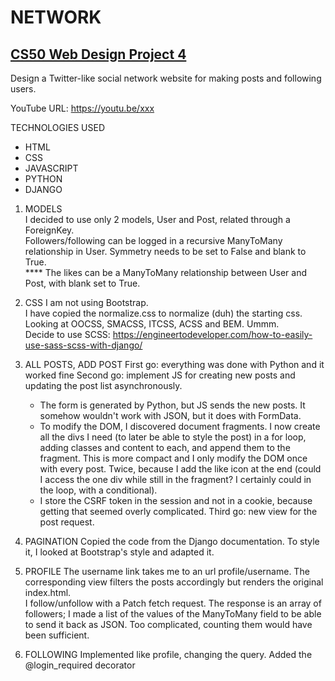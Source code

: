 # NETWORK

## [CS50 Web Design Project 4](https://cs50.harvard.edu/web/2020/projects/4/network)

Design a Twitter-like social network website for making posts and following users.  

YouTube URL: <https://youtu.be/xxx>  

TECHNOLOGIES USED  

* HTML
* CSS
* JAVASCRIPT
* PYTHON
* DJANGO

1. MODELS  
I decided to use only 2 models, User and Post, related through a ForeignKey.  
Followers/following can be logged in a recursive ManyToMany relationship in User. Symmetry needs to be set to False and blank to True.  
**** The likes can be a ManyToMany relationship between User and Post, with blank set to True.  

2. CSS
I am not using Bootstrap.  
I have copied the normalize.css to normalize (duh) the starting css.  
Looking at OOCSS, SMACSS, ITCSS, ACSS and BEM. Ummm.  
Decide to use SCSS: <https://engineertodeveloper.com/how-to-easily-use-sass-scss-with-django/>  

3. ALL POSTS, ADD POST
First go: everything was done with Python and it worked fine
Second go: implement JS for creating new posts and updating the post list asynchronously.  

    * The form is generated by Python, but JS sends the new posts. It somehow wouldn't work with JSON, but it does with FormData.  
    * To modify the DOM, I discovered document fragments. I now create all the divs I need (to later be able to style the post) in a for loop, adding classes and content to each, and append them to the fragment. This is more compact and I only modify the DOM once with every post. Twice, because I add the like icon at the end (could I access the one div while still in the fragment? I certainly could in the loop, with a conditional).  
    * I store the CSRF token in the session and not in a cookie, because getting that seemed overly complicated. 
Third go: new view for the post request. 

4. PAGINATION
Copied the code from the Django documentation. To style it, I looked at Bootstrap's style and adapted it.

5. PROFILE
The username link takes me to an url profile/username. The corresponding view filters the posts accordingly but renders the original index.html.  
I follow/unfollow with a Patch fetch request. The response is an array of followers; I made a list of the values of the ManyToMany field to be able to send it back as JSON. Too complicated, counting them would have been sufficient.  

6. FOLLOWING
Implemented like profile, changing the query. Added the @login_required decorator
